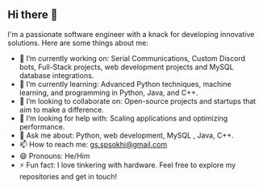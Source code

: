 ## Hi there 👋

I'm a passionate software engineer with a knack for developing innovative solutions. Here are some things about me:

- 🔭 I’m currently working on: Serial Communications, Custom Discord bots, Full-Stack projects, web development projects and MySQL database integrations.
- 🌱 I’m currently learning: Advanced Python techniques, machine learning, and programming in Python, Java, and C++.
- 👯 I’m looking to collaborate on: Open-source projects and startups that aim to make a difference.
- 🤔 I’m looking for help with: Scaling applications and optimizing performance.
- 💬 Ask me about: Python, web development, MySQL , Java, C++.
- 📫 How to reach me: gs.spsokhi@gmail.com 
- 😄 Pronouns: He/Him
- ⚡ Fun fact: I love tinkering with hardware.
Feel free to explore my repositories and get in touch!
